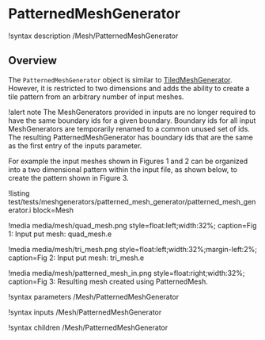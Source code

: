 # PatternedMeshGenerator

!syntax description /Mesh/PatternedMeshGenerator

## Overview

The `PatternedMeshGenerator` object is similar to [TiledMeshGenerator](/TiledMeshGenerator.md). However, it is restricted to two dimensions and
adds the ability to create a tile pattern from an arbitrary number of input meshes.

!alert note
The MeshGenerators provided in inputs are no longer required to have the same boundary ids for a given boundary.
Boundary ids for all input MeshGenerators are temporarily renamed to a common unused set of ids. The resulting PatternedMeshGenerator has boundary ids that are the same as the first entry of the inputs parameter.

For example the input meshes shown in Figures 1 and 2 can be organized into a two dimensional pattern within the input
file, as shown below, to create the pattern shown in Figure 3.

!listing test/tests/meshgenerators/patterned_mesh_generator/patterned_mesh_generator.i block=Mesh

!media media/mesh/quad_mesh.png style=float:left;width:32%; caption=Fig 1: Input put mesh: quad_mesh.e

!media media/mesh/tri_mesh.png style=float:left;width:32%;margin-left:2%; caption=Fig 2: Input put mesh: tri_mesh.e

!media media/mesh/patterned_mesh_in.png style=float:right;width:32%; caption=Fig 3: Resulting mesh created using PatternedMesh.

!syntax parameters /Mesh/PatternedMeshGenerator

!syntax inputs /Mesh/PatternedMeshGenerator

!syntax children /Mesh/PatternedMeshGenerator
